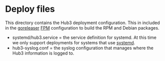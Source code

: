 # Deploy files

This directory contains the Hub3 deployment configuration. This in included in the [goreleaser] [FPM] configuration to build
the RPM and Debian packages.

- systemd/hub3.service = the service definition for systemd. At this time we only support deployments for systems that use [systemd].
- hub3-syslog.conf = the syslog configuration that manages where the Hub3 information is logged to.

[goreleaser]: https://github.com/goreleaser/goreleaser
[FPM]: https://github.com/jordansissel/fpm
[systemd]: https://freedesktop.org/wiki/Software/systemd/

